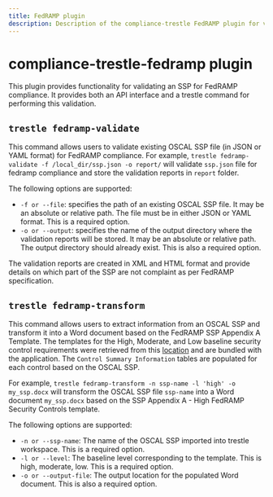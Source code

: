 ```yaml
---
title: FedRAMP plugin
description: Description of the compliance-trestle FedRAMP plugin for validating an SSP against the extended requirements for FedRAMP
---
```


# compliance-trestle-fedramp plugin

This plugin provides functionality for validating an SSP for FedRAMP compliance. It provides both an API interface and a trestle command for performing this validation.

## `trestle fedramp-validate`

This command allows users to validate existing OSCAL SSP file (in JSON or YAML format) for FedRAMP compliance. For example, `trestle fedramp-validate -f /local_dir/ssp.json -o report/` will validate `ssp.json` file for fedramp compliance and store the validation reports in `report` folder.

The following options are supported:

- `-f or --file`: specifies the path of an existing OSCAL SSP file. It may be an absolute or relative path. The file must be in either JSON or YAML format. This is a required option.
- `-o or --output`: specifies the name of the output directory where the validation reports will be stored. It may be an absolute or relative path. The output directory should already exist. This is also a required option.

The validation reports are created in XML and HTML format and provide details on which part of the SSP are not complaint as per FedRAMP specification.

## `trestle fedramp-transform`

This command allows users to extract information from an OSCAL SSP and transform it into a Word document based on the FedRAMP SSP Appendix A Template. The templates for the High, Moderate, and Low baseline security control requirements were retrieved from this [location](https://www.fedramp.gov/documents-templates/) and are bundled with the application. The `Control Summary Information` tables are populated for each control based on the OSCAL SSP.

For example, `trestle fedramp-transform -n ssp-name -l 'high' -o my_ssp.docx` will transform the OSCAL SSP file `ssp-name` into a Word document `my_ssp.docx` based on the SSP Appendix A - High FedRAMP Security Controls template.

The following options are supported:

- `-n or --ssp-name`: The name of the OSCAL SSP imported into trestle workspace. This is a required option.
- `-l or --level`: The baseline level corresponding to the template. This is high, moderate, low. This is a required option.
- `-o or --output-file`: The output location for the populated Word document. This is also a required option.
